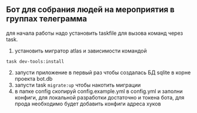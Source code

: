 ## Бот для собрания людей на мероприятия в группах телеграмма

для начала работы надо установить taskfile для вызова команд через task.

1.  установить мигратор atlas и зависимости командой
```
task dev-tools:install
```

2. запусти приложение в первый раз чтобы создалась БД sqlite в корне проекта bot.db
3. запусти task `migrate:up` чтобы накотить миграции
4. в папке config скопируй config.example.yml в config.yml и заполни конфиги, для локальной разработки достаточно и токена бота, для прода необходимо будет добавить конфиги адреса хуков


 